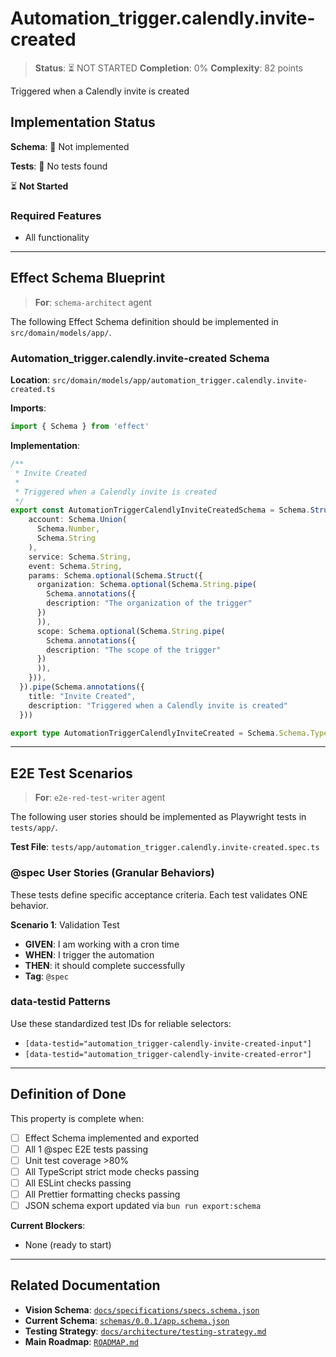 # Automation_trigger.calendly.invite-created

> **Status**: ⏳ NOT STARTED
> **Completion**: 0%
> **Complexity**: 82 points

Triggered when a Calendly invite is created

## Implementation Status

**Schema**: 🔴 Not implemented

**Tests**: 🔴 No tests found

⏳ **Not Started**

### Required Features

- All functionality

---

## Effect Schema Blueprint

> **For**: `schema-architect` agent

The following Effect Schema definition should be implemented in `src/domain/models/app/`.

### Automation_trigger.calendly.invite-created Schema

**Location**: `src/domain/models/app/automation_trigger.calendly.invite-created.ts`

**Imports**:

```typescript
import { Schema } from 'effect'
```

**Implementation**:

```typescript
/**
 * Invite Created
 * 
 * Triggered when a Calendly invite is created
 */
export const AutomationTriggerCalendlyInviteCreatedSchema = Schema.Struct({
    account: Schema.Union(
      Schema.Number,
      Schema.String
    ),
    service: Schema.String,
    event: Schema.String,
    params: Schema.optional(Schema.Struct({
      organization: Schema.optional(Schema.String.pipe(
        Schema.annotations({
        description: "The organization of the trigger"
      })
      )),
      scope: Schema.optional(Schema.String.pipe(
        Schema.annotations({
        description: "The scope of the trigger"
      })
      )),
    })),
  }).pipe(Schema.annotations({
    title: "Invite Created",
    description: "Triggered when a Calendly invite is created"
  }))

export type AutomationTriggerCalendlyInviteCreated = Schema.Schema.Type<typeof AutomationTriggerCalendlyInviteCreatedSchema>
```

---

## E2E Test Scenarios

> **For**: `e2e-red-test-writer` agent

The following user stories should be implemented as Playwright tests in `tests/app/`.

**Test File**: `tests/app/automation_trigger.calendly.invite-created.spec.ts`

### @spec User Stories (Granular Behaviors)

These tests define specific acceptance criteria. Each test validates ONE behavior.

**Scenario 1**: Validation Test

- **GIVEN**: I am working with a cron time
- **WHEN**: I trigger the automation
- **THEN**: it should complete successfully
- **Tag**: `@spec`

### data-testid Patterns

Use these standardized test IDs for reliable selectors:

- `[data-testid="automation_trigger-calendly-invite-created-input"]`
- `[data-testid="automation_trigger-calendly-invite-created-error"]`

---

## Definition of Done

This property is complete when:

- [ ] Effect Schema implemented and exported
- [ ] All 1 @spec E2E tests passing
- [ ] Unit test coverage >80%
- [ ] All TypeScript strict mode checks passing
- [ ] All ESLint checks passing
- [ ] All Prettier formatting checks passing
- [ ] JSON schema export updated via `bun run export:schema`

**Current Blockers**:

- None (ready to start)

---

## Related Documentation

- **Vision Schema**: [`docs/specifications/specs.schema.json`](../specs.schema.json)
- **Current Schema**: [`schemas/0.0.1/app.schema.json`](../../schemas/0.0.1/app.schema.json)
- **Testing Strategy**: [`docs/architecture/testing-strategy.md`](../../architecture/testing-strategy.md)
- **Main Roadmap**: [`ROADMAP.md`](../../../ROADMAP.md)
